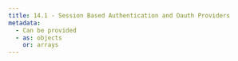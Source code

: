 ```yaml
---
title: 14.1 - Session Based Authentication and Oauth Providers
metadata:
  - Can be provided
  - as: objects
    or: arrays
---
```

